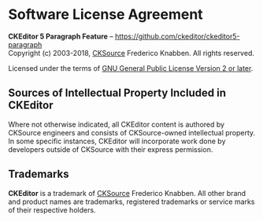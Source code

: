 Software License Agreement
==========================

**CKEditor 5 Paragraph Feature** – https://github.com/ckeditor/ckeditor5-paragraph <br>
Copyright (c) 2003-2018, [CKSource](http://cksource.com) Frederico Knabben. All rights reserved.

Licensed under the terms of [GNU General Public License Version 2 or later](http://www.gnu.org/licenses/gpl.html).

Sources of Intellectual Property Included in CKEditor
-----------------------------------------------------

Where not otherwise indicated, all CKEditor content is authored by CKSource engineers and consists of CKSource-owned intellectual property. In some specific instances, CKEditor will incorporate work done by developers outside of CKSource with their express permission.

Trademarks
----------

**CKEditor** is a trademark of [CKSource](http://cksource.com) Frederico Knabben. All other brand and product names are trademarks, registered trademarks or service marks of their respective holders.
